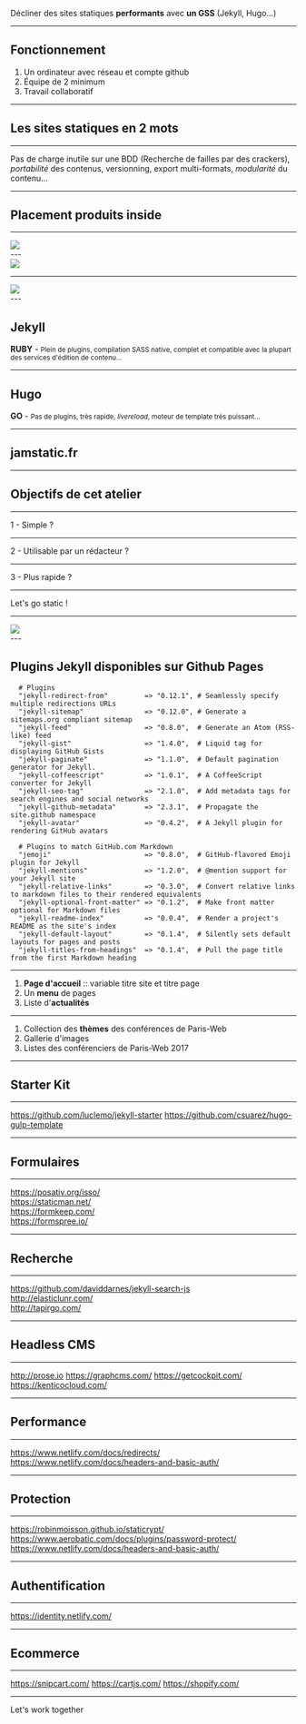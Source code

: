 Décliner des sites statiques **performants** avec __un GSS__ (Jekyll, Hugo…) 

---

## Fonctionnement

1. Un ordinateur avec réseau et compte github
2. Équipe de 2 minimum
2. Travail collaboratif

---

## Les sites statiques en 2 mots

---

Pas de charge inutile sur une BDD (Recherche de failles par des crackers), *portabilité* des contenus, versionning, export multi-formats, *modularité* du contenu…

---

## Placement produits inside

---
<div>
<img src="/images/company.png" class="center-image" />
</div>
---

<div>
<img src="/images/staticgen-full.png"  class="center-image" />
</div>

---
<div>
<img src="/images/staticgen.png"  class="center-image" />
</div>
---

## Jekyll
**RUBY** - <small>Plein de plugins, compilation SASS native, complet et compatible avec la plupart des services d'édition de contenu…</small>

---

## Hugo
**GO** - <small>Pas de plugins, très rapide, *livereload*, moteur de template très puissant…</small>

---

## jamstatic.fr

---

## Objectifs de cet atelier

---

1 - Simple ?

---

2 - Utilisable par un rédacteur ?
  
---

3 - Plus rapide ?

---

Let's go static !

---
<div>
<img src="/images/static-site-JAMstack.png"  class="center-image" />
</div>
---

## Plugins Jekyll disponibles sur Github Pages

```
  # Plugins
  "jekyll-redirect-from"         => "0.12.1", # Seamlessly specify multiple redirections URLs
  "jekyll-sitemap"               => "0.12.0", # Generate a sitemaps.org compliant sitemap
  "jekyll-feed"                  => "0.8.0",  # Generate an Atom (RSS-like) feed
  "jekyll-gist"                  => "1.4.0",  # Liquid tag for displaying GitHub Gists
  "jekyll-paginate"              => "1.1.0",  # Default pagination generator for Jekyll.
  "jekyll-coffeescript"          => "1.0.1",  # A CoffeeScript converter for Jekyll
  "jekyll-seo-tag"               => "2.1.0",  # Add metadata tags for search engines and social networks
  "jekyll-github-metadata"       => "2.3.1",  # Propagate the site.github namespace
  "jekyll-avatar"                => "0.4.2",  # A Jekyll plugin for rendering GitHub avatars

  # Plugins to match GitHub.com Markdown
  "jemoji"                       => "0.8.0",  # GitHub-flavored Emoji plugin for Jekyll
  "jekyll-mentions"              => "1.2.0",  # @mention support for your Jekyll site
  "jekyll-relative-links"        => "0.3.0",  # Convert relative links to markdown files to their rendered equivalents
  "jekyll-optional-front-matter" => "0.1.2",  # Make front matter optional for Markdown files
  "jekyll-readme-index"          => "0.0.4",  # Render a project's README as the site's index
  "jekyll-default-layout"        => "0.1.4",  # Silently sets default layouts for pages and posts
  "jekyll-titles-from-headings"  => "0.1.4",  # Pull the page title from the first Markdown heading
``` 

---

1. **Page d'accueil** :: variable titre site et titre page
2. Un **menu** de pages
3. Liste d'**actualités**

---

1. Collection des **thèmes** des conférences de Paris-Web
2. Gallerie d'images
3. Listes des conférenciers de Paris-Web 2017

---

## Starter Kit

---

https://github.com/luclemo/jekyll-starter
https://github.com/csuarez/hugo-gulp-template

---

## Formulaires

---

https://posativ.org/isso/  
https://staticman.net/  
https://formkeep.com/  
https://formspree.io/  

---

## Recherche

---

https://github.com/daviddarnes/jekyll-search-js  
http://elasticlunr.com/  
http://tapirgo.com/  

---

## Headless CMS

---

http://prose.io
https://graphcms.com/
https://getcockpit.com/
https://kenticocloud.com/

---

## Performance

---

https://www.netlify.com/docs/redirects/
https://www.netlify.com/docs/headers-and-basic-auth/

---

## Protection

---

https://robinmoisson.github.io/staticrypt/
https://www.aerobatic.com/docs/plugins/password-protect/
https://www.netlify.com/docs/headers-and-basic-auth/


---

## Authentification

---

https://identity.netlify.com/

---

## Ecommerce

---

https://snipcart.com/
https://cartjs.com/
https://shopify.com/

---

Let's work together

